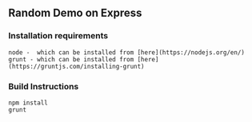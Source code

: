 ## Random Demo on Express


### Installation requirements
```
node -  which can be installed from [here](https://nodejs.org/en/)
grunt - which can be installed from [here](https://gruntjs.com/installing-grunt)
```
### Build Instructions
```
npm install
grunt
```

